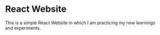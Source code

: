 # React Website 

This is a simple React Website in which I am practicing my new learnings and experiments.
